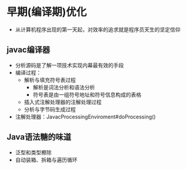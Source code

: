 # 早期(编译期)优化
* 从计算机程序出现的第一天起，对效率的追求就是程序员天生的坚定信仰

## javac编译器
* 分析源码是了解一项技术实现内幕最有效的手段
* 编译过程：
	* 解析与填充符号表过程
		* 解析是词法分析和语法分析
		* 符号表是由一组符号地址和符号信息构成的表格
	* 插入式注解处理器的注解处理过程
	* 分析与字节码生成过程
* 注解处理器：JavacProcessingEnviroment#doProcessing()

## Java语法糖的味道
* 泛型和类型檫除
* 自动装箱、拆箱与遍历循环

















